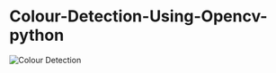 # Colour-Detection-Using-Opencv-python

![Colour Detection](https://user-images.githubusercontent.com/59309459/102706815-23b03480-42bb-11eb-9cb0-19e8555a4765.jpeg)

